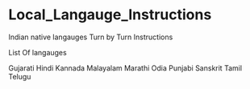 # Local_Langauge_Instructions
Indian native langauges Turn by Turn Instructions

List Of langauges 

Gujarati
Hindi
Kannada
Malayalam
Marathi
Odia
Punjabi
Sanskrit
Tamil
Telugu
